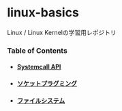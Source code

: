 # linux-basics
Linux / Linux Kernelの学習用レポジトリ

### Table of Contents
 - #### [Systemcall API](syscall)
 - #### [ソケットプラグミング](socket-programming)
 - #### [ファイルシステム](filesystem)
